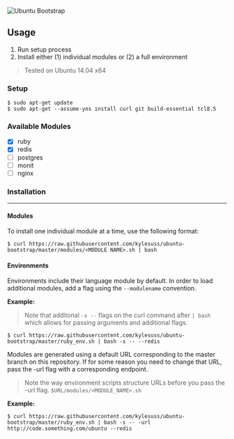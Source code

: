 ![Ubuntu Bootstrap](http://i.imgur.com/a5yWkkk.png)

## Usage

1. Run setup process
2. Install either (1) individual modules or (2) a full environment

> Tested on Ubuntu 14.04 x64

### Setup

```shell
$ sudo apt-get update
$ sudo apt-get --assume-yes install curl git build-essential tcl8.5
```

### Available Modules
- [x] ruby
- [x] redis
- [ ] postgres
- [ ] monit
- [ ] nginx

### Installation

***

#### Modules

To install one individual module at a time, use the following format:

```shell
$ curl https://raw.githubusercontent.com/kylesuss/ubuntu-bootstrap/master/modules/<MODULE NAME>.sh | bash
```

#### Environments

Environments include their language module by default. In order to load additional modules, add a flag using the `--modulename` convention. 

**Example:**

> Note that additonal `-s --` flags on the curl command after `| bash` which allows for passing arguments and additional flags. 

```shell
$ curl https://raw.githubusercontent.com/kylesuss/ubuntu-bootstrap/master/ruby_env.sh | bash -s -- --redis
```

Modules are generated using a default URL corresponding to the master branch on this repository. If for some reason you need to change that URL, pass the -url flag with a corresponding endpoint.

> Note the way environment scripts structure URLs before you pass the -url flag. `$URL/modules/<MODULE_NAME>.sh`

**Example:**

```shell
$ curl https://raw.githubusercontent.com/kylesuss/ubuntu-bootstrap/master/ruby_env.sh | bash -s -- -url http://code.something.com/ubuntu --redis
```
